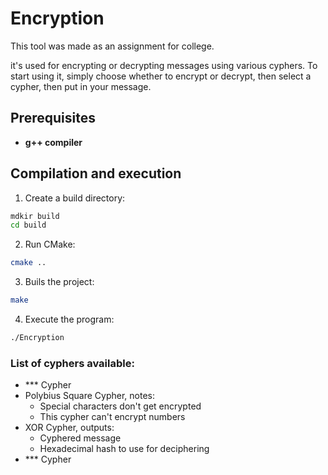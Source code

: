 # Encryption
This tool was made as an assignment for college.

it's used for encrypting or decrypting messages using various cyphers.
To start using it,
simply choose whether to encrypt or decrypt,
then select a cypher, then put in your message.

## Prerequisites
- **g++ compiler**

## Compilation and execution
1. Create a build directory:
```Bash
mdkir build
cd build
```
2. Run CMake:
```Bash
cmake ..
```
3. Buils the project:
```Bash
make
```
4. Execute the program:
```Bash
./Encryption
```

### List of cyphers available:
+ *** Cypher
+ Polybius Square Cypher, notes:
  + Special characters don't get encrypted
  + This cypher can't encrypt numbers
+ XOR Cypher, outputs:
  + Cyphered message
  + Hexadecimal hash to use for deciphering
+ *** Cypher
